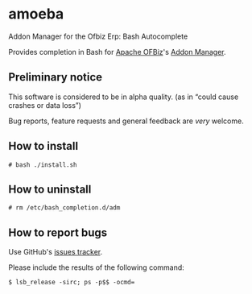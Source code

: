 amoeba
======

Addon Manager for the Ofbiz Erp: Bash Autocomplete

Provides completion in Bash for [Apache OFBiz](https://ofbiz.apache.org/index.html "Apache OFBiz home page")'s [Addon Manager](http://code.google.com/a/apache-extras.org/p/ofbiz-adm/ "OFBiz Addon Manager").

Preliminary notice
------------------

This software is considered to be in alpha quality. (as in “could cause crashes or data loss”)

Bug reports, feature requests and general feedback are *very* welcome.


How to install
--------------

```shell
# bash ./install.sh
```

How to uninstall
----------------

```shell
# rm /etc/bash_completion.d/adm
```

How to report bugs
------------------

Use GitHub's [issues tracker](https://github.com/fgtl/amoeba/issues "Github issues tracker").

Please include the results of the following command:

```shell
$ lsb_release -sirc; ps -p$$ -ocmd=
```
